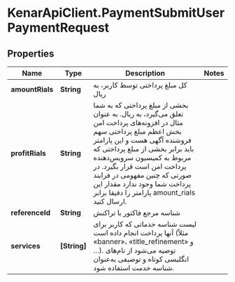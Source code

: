 # KenarApiClient.PaymentSubmitUserPaymentRequest

## Properties

Name | Type | Description | Notes
------------ | ------------- | ------------- | -------------
**amountRials** | **String** | کل مبلغ پرداختی توسط کاربر، به ریال | 
**profitRials** | **String** | بخشی از مبلغ پرداختی که به شما تعلق می‌گیرد، به ریال. به عنوان مثال در افزونه‌های پرداخت امن بخش اعظم مبلغ پرداختی سهم فروشنده آگهی هست و این پارامتر باید برابر بخشی از مبلغ پرداختی که مربوط به کمیسیون سرویس‌دهنده پرداخت امن است قرار بگیرد. در صورتی که چنین مفهومی در فرایند پرداخت شما وجود ندارد مقدار این پارامتر را دقیقا برابر amount_rials ارسال کنید. | 
**referenceId** | **String** | شناسه مرجع فاکتور یا تراکنش | 
**services** | **[String]** | لیست شناسه خدماتی که کاربر برای آنها پرداخت انجام داده است (مثلاً «banner»، «title_refinement» و ...). توصیه می‌شود از نام‌های انگلیسی کوتاه و توصیفی به‌عنوان شناسه خدمت استفاده شود. | 


